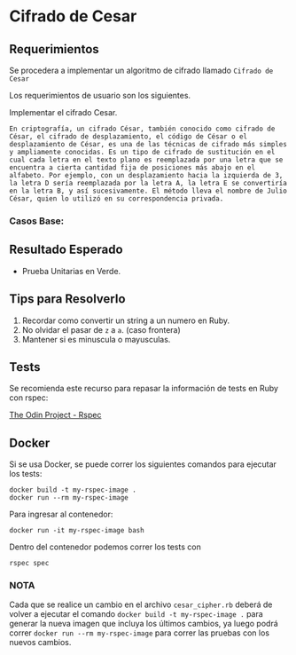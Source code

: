 # Cifrado de Cesar

## Requerimientos

Se procedera a implementar un algoritmo de cifrado llamado `Cifrado de Cesar`

Los requerimientos de usuario son los siguientes.

Implementar el cifrado Cesar.

```
En criptografía, un cifrado César, también conocido como cifrado de César, el cifrado de desplazamiento, el código de César o el desplazamiento de César, es una de las técnicas de cifrado más simples y ampliamente conocidas. Es un tipo de cifrado de sustitución en el cual cada letra en el texto plano es reemplazada por una letra que se encuentra a cierta cantidad fija de posiciones más abajo en el alfabeto. Por ejemplo, con un desplazamiento hacia la izquierda de 3, la letra D sería reemplazada por la letra A, la letra E se convertiría en la letra B, y así sucesivamente. El método lleva el nombre de Julio César, quien lo utilizó en su correspondencia privada.
```

### Casos Base:


## Resultado Esperado

- Prueba Unitarias en Verde.

## Tips para Resolverlo

1. Recordar como convertir un string a un numero en Ruby.
2. No olvidar el pasar de `z` a `a`. (caso frontera)
3. Mantener si es minuscula o mayusculas.

## Tests

Se recomienda este recurso para repasar la información de tests en Ruby con rspec:

[The Odin Project - Rspec](https://www.theodinproject.com/lessons/ruby-introduction-to-rspec)

## Docker

Si se usa Docker, se puede correr los siguientes comandos para ejecutar los tests:

```
docker build -t my-rspec-image .
docker run --rm my-rspec-image
```

Para ingresar al contenedor:

```
docker run -it my-rspec-image bash
```

Dentro del contenedor podemos correr los tests con
```
rspec spec
```

### NOTA

Cada que se realice un cambio en el archivo `cesar_cipher.rb` deberá de volver a ejecutar el comando
`docker build -t my-rspec-image .` para generar la nueva imagen que incluya los últimos cambios, ya luego podrá correr `docker run --rm my-rspec-image` para correr las pruebas con los nuevos cambios.